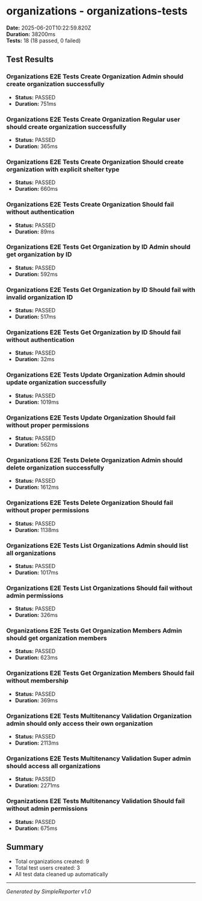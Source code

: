 # organizations - organizations-tests

**Date:** 2025-06-20T10:22:59.820Z  
**Duration:** 38200ms  
**Tests:** 18 (18 passed, 0 failed)

## Test Results


### Organizations E2E Tests Create Organization Admin should create organization successfully
- **Status:** PASSED
- **Duration:** 751ms



### Organizations E2E Tests Create Organization Regular user should create organization successfully
- **Status:** PASSED
- **Duration:** 365ms



### Organizations E2E Tests Create Organization Should create organization with explicit shelter type
- **Status:** PASSED
- **Duration:** 660ms



### Organizations E2E Tests Create Organization Should fail without authentication
- **Status:** PASSED
- **Duration:** 89ms



### Organizations E2E Tests Get Organization by ID Admin should get organization by ID
- **Status:** PASSED
- **Duration:** 592ms



### Organizations E2E Tests Get Organization by ID Should fail with invalid organization ID
- **Status:** PASSED
- **Duration:** 517ms



### Organizations E2E Tests Get Organization by ID Should fail without authentication
- **Status:** PASSED
- **Duration:** 32ms



### Organizations E2E Tests Update Organization Admin should update organization successfully
- **Status:** PASSED
- **Duration:** 1019ms



### Organizations E2E Tests Update Organization Should fail without proper permissions
- **Status:** PASSED
- **Duration:** 562ms



### Organizations E2E Tests Delete Organization Admin should delete organization successfully
- **Status:** PASSED
- **Duration:** 1612ms



### Organizations E2E Tests Delete Organization Should fail without proper permissions
- **Status:** PASSED
- **Duration:** 1138ms



### Organizations E2E Tests List Organizations Admin should list all organizations
- **Status:** PASSED
- **Duration:** 1017ms



### Organizations E2E Tests List Organizations Should fail without admin permissions
- **Status:** PASSED
- **Duration:** 326ms



### Organizations E2E Tests Get Organization Members Admin should get organization members
- **Status:** PASSED
- **Duration:** 623ms



### Organizations E2E Tests Get Organization Members Should fail without membership
- **Status:** PASSED
- **Duration:** 369ms



### Organizations E2E Tests Multitenancy Validation Organization admin should only access their own organization
- **Status:** PASSED
- **Duration:** 2113ms



### Organizations E2E Tests Multitenancy Validation Super admin should access all organizations
- **Status:** PASSED
- **Duration:** 2271ms



### Organizations E2E Tests Multitenancy Validation Should fail without admin permissions
- **Status:** PASSED
- **Duration:** 675ms



## Summary

- Total organizations created: 9
- Total test users created: 3
- All test data cleaned up automatically

---
*Generated by SimpleReporter v1.0*
